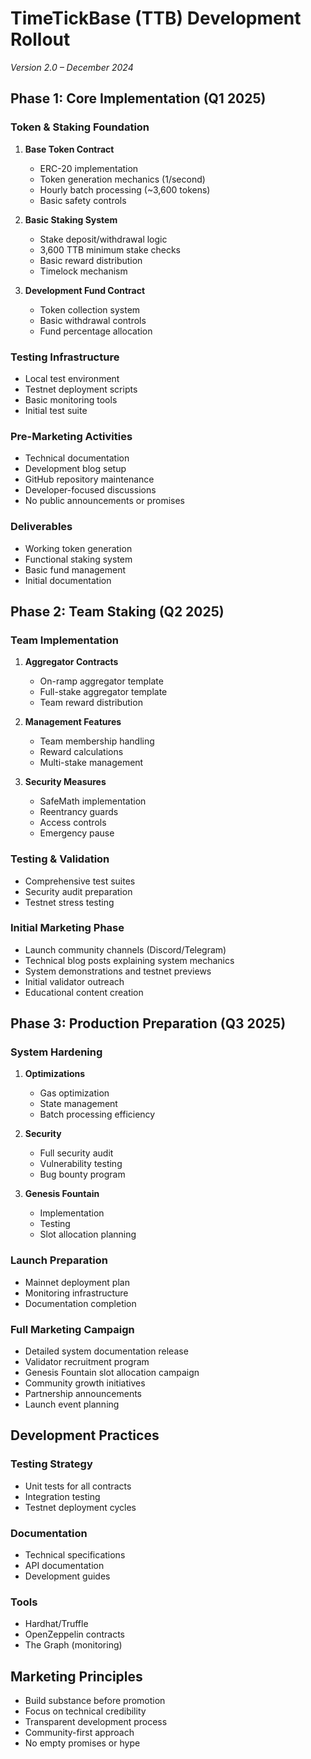 # TimeTickBase (TTB) Development Rollout
*Version 2.0 – December 2024*

## Phase 1: Core Implementation (Q1 2025)

### Token & Staking Foundation
1. **Base Token Contract**
   - ERC-20 implementation
   - Token generation mechanics (1/second)
   - Hourly batch processing (~3,600 tokens)
   - Basic safety controls

2. **Basic Staking System**
   - Stake deposit/withdrawal logic
   - 3,600 TTB minimum stake checks
   - Basic reward distribution
   - Timelock mechanism

3. **Development Fund Contract**
   - Token collection system
   - Basic withdrawal controls
   - Fund percentage allocation

### Testing Infrastructure
- Local test environment
- Testnet deployment scripts
- Basic monitoring tools
- Initial test suite

### Pre-Marketing Activities
- Technical documentation
- Development blog setup
- GitHub repository maintenance
- Developer-focused discussions
- No public announcements or promises

### Deliverables
- Working token generation
- Functional staking system
- Basic fund management
- Initial documentation

## Phase 2: Team Staking (Q2 2025)

### Team Implementation
1. **Aggregator Contracts**
   - On-ramp aggregator template
   - Full-stake aggregator template
   - Team reward distribution

2. **Management Features**
   - Team membership handling
   - Reward calculations
   - Multi-stake management

3. **Security Measures**
   - SafeMath implementation
   - Reentrancy guards
   - Access controls
   - Emergency pause

### Testing & Validation
- Comprehensive test suites
- Security audit preparation
- Testnet stress testing

### Initial Marketing Phase
- Launch community channels (Discord/Telegram)
- Technical blog posts explaining system mechanics
- System demonstrations and testnet previews
- Initial validator outreach
- Educational content creation

## Phase 3: Production Preparation (Q3 2025)

### System Hardening
1. **Optimizations**
   - Gas optimization
   - State management
   - Batch processing efficiency

2. **Security**
   - Full security audit
   - Vulnerability testing
   - Bug bounty program

3. **Genesis Fountain**
   - Implementation
   - Testing
   - Slot allocation planning

### Launch Preparation
- Mainnet deployment plan
- Monitoring infrastructure
- Documentation completion

### Full Marketing Campaign
- Detailed system documentation release
- Validator recruitment program
- Genesis Fountain slot allocation campaign
- Community growth initiatives
- Partnership announcements
- Launch event planning

## Development Practices

### Testing Strategy
- Unit tests for all contracts
- Integration testing
- Testnet deployment cycles

### Documentation
- Technical specifications
- API documentation
- Development guides

### Tools
- Hardhat/Truffle
- OpenZeppelin contracts
- The Graph (monitoring)

## Marketing Principles
- Build substance before promotion
- Focus on technical credibility
- Transparent development process
- Community-first approach
- No empty promises or hype
